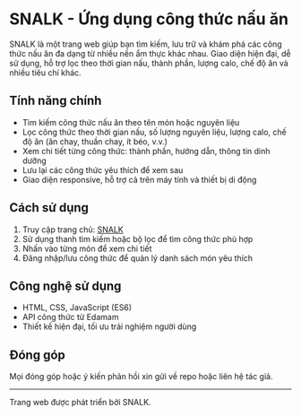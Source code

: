# SNALK - Ứng dụng công thức nấu ăn

SNALK là một trang web giúp bạn tìm kiếm, lưu trữ và khám phá các công thức nấu ăn đa dạng từ nhiều nền ẩm thực khác nhau. Giao diện hiện đại, dễ sử dụng, hỗ trợ lọc theo thời gian nấu, thành phần, lượng calo, chế độ ăn và nhiều tiêu chí khác.

## Tính năng chính

-   Tìm kiếm công thức nấu ăn theo tên món hoặc nguyên liệu
-   Lọc công thức theo thời gian nấu, số lượng nguyên liệu, lượng calo, chế độ ăn (ăn chay, thuần chay, ít béo, v.v.)
-   Xem chi tiết từng công thức: thành phần, hướng dẫn, thông tin dinh dưỡng
-   Lưu lại các công thức yêu thích để xem sau
-   Giao diện responsive, hỗ trợ cả trên máy tính và thiết bị di động

## Cách sử dụng

1. Truy cập trang chủ: [SNALK](https://ducanh005.github.io/SNALK-Sew-/)
2. Sử dụng thanh tìm kiếm hoặc bộ lọc để tìm công thức phù hợp
3. Nhấn vào từng món để xem chi tiết
4. Đăng nhập/lưu công thức để quản lý danh sách món yêu thích

## Công nghệ sử dụng

-   HTML, CSS, JavaScript (ES6)
-   API công thức từ Edamam
-   Thiết kế hiện đại, tối ưu trải nghiệm người dùng

## Đóng góp

Mọi đóng góp hoặc ý kiến phản hồi xin gửi về repo hoặc liên hệ tác giả.

---

Trang web được phát triển bởi SNALK.
